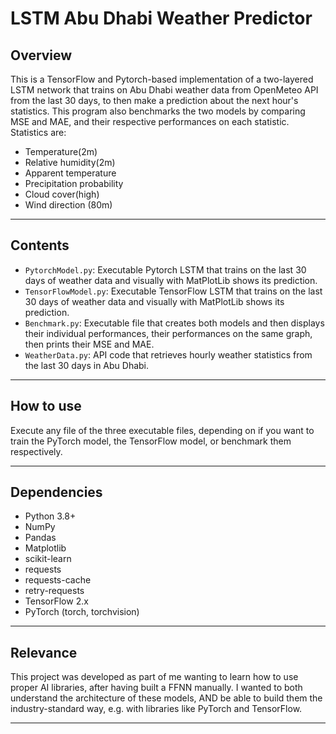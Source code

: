 # LSTM Abu Dhabi Weather Predictor


## Overview

This is a TensorFlow and Pytorch-based implementation of a two-layered LSTM network that trains on Abu Dhabi weather data from OpenMeteo API from the last 30 days, to then make a prediction about the next hour's statistics. This program also benchmarks the two models by comparing MSE and MAE, and their respective performances on each statistic. Statistics are: 

* Temperature(2m)
* Relative humidity(2m)
* Apparent temperature
* Precipitation probability
* Cloud cover(high)
* Wind direction (80m)

---

## Contents

- `PytorchModel.py`: Executable Pytorch LSTM that trains on the last 30 days of weather data and visually with MatPlotLib shows its prediction. 
- `TensorFlowModel.py`: Executable TensorFlow LSTM that trains on the last 30 days of weather data and visually with MatPlotLib shows its prediction. 
- `Benchmark.py`: Executable file that creates both models and then displays their individual performances, their performances on the same graph, then prints their MSE and MAE.
- `WeatherData.py`: API code that retrieves hourly weather statistics from the last 30 days in Abu Dhabi. 

---

## How to use

Execute any file of the three executable files, depending on if you want to train the PyTorch model, the TensorFlow model, or benchmark them respectively.

---

## Dependencies

- Python 3.8+
- NumPy
- Pandas
- Matplotlib
- scikit-learn
- requests
- requests-cache
- retry-requests
- TensorFlow 2.x
- PyTorch (torch, torchvision)

---

## Relevance

This project was developed as part of me wanting to learn how to use proper AI libraries, after having built a FFNN manually. I wanted to both understand the architecture of these models, AND be able to build them the industry-standard way, e.g. with libraries like PyTorch and TensorFlow. 

---